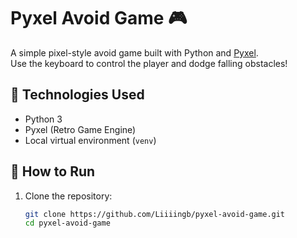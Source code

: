 # Pyxel Avoid Game 🎮

A simple pixel-style avoid game built with Python and [Pyxel](https://github.com/kitao/pyxel).  
Use the keyboard to control the player and dodge falling obstacles!

## 🔧 Technologies Used

- Python 3
- Pyxel (Retro Game Engine)
- Local virtual environment (`venv`)

## 🚀 How to Run

1. Clone the repository:
   ```bash
   git clone https://github.com/Liiiingb/pyxel-avoid-game.git
   cd pyxel-avoid-game
